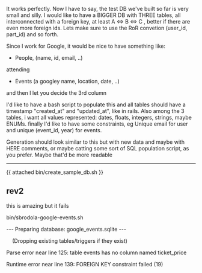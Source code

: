 It works perfectly. Now I have to say, the test DB we've built so far is very small and silly. I would like to have a BIGGER DB with THREE tables, all interconnected with a foreign key, at least A <=> B <=> C , better if there are even more foreign ids. Lets make sure to use the RoR convetion (user_id, part_id) and so forth.



Since I work for Google, it would be nice to have something like:

* People, (name, id, email, ..)

attending

* Events (a googley name, location, date, ..)

and then I let you decide the 3rd column



I'd like to have a bash script to populate this and all tables should have a timestamp "created_at" and "updated_at", like in rails. Also among the 3 tables, i want all values represented: dates, floats, integers, strings, maybe ENUMs. finally I'd like to have some constraints, eg Unique email for user and unique (event_id, year) for events.



Generation should look similar to this but with new data and maybe with HERE comments, or maybe catting some sort of SQL population script, as you prefer. Maybe that'd be more readable

-----

{{ attached bin/create_sample_db.sh }}



## rev2

this is amazing but it fails

bin/sbrodola-google-events.sh

--- Preparing database: google_events.sqlite ---

    (Dropping existing tables/triggers if they exist)

Parse error near line 125: table events has no column named ticket_price

Runtime error near line 139: FOREIGN KEY constraint failed (19)

